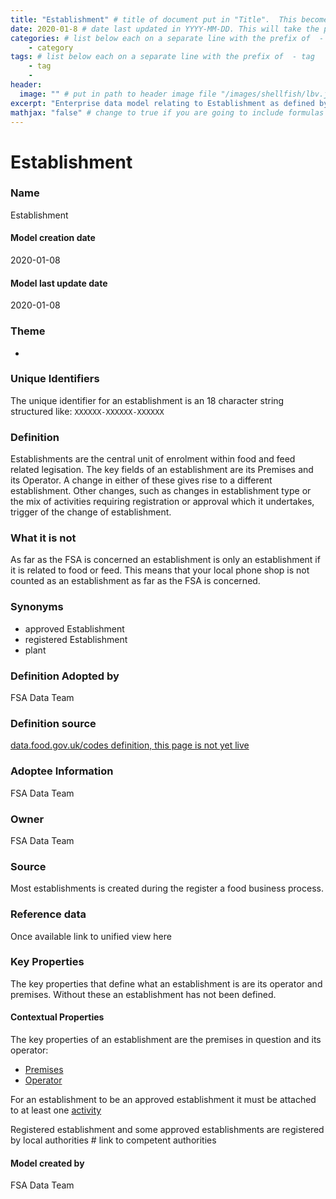 ```yaml
---
title: "Establishment" # title of document put in "Title".  This becomes the "Name"
date: 2020-01-8 # date last updated in YYYY-MM-DD. This will take the place of the "date modified"
categories: # list below each on a separate line with the prefix of  - category
    - category
tags: # list below each on a separate line with the prefix of  - tag
    - tag
    -   
header:
  image: "" # put in path to header image file "/images/shellfish/lbv.jfif"
excerpt: "Enterprise data model relating to Establishment as defined by the Food Standards Agency, also relates to operator and premises" #synopsis of what the enterprise data model is, please type within "".
mathjax: "false" # change to true if you are going to include formulas
---
```


# Establishment
### Name
Establishment
#### Model creation date
2020-01-08
#### Model last update date
2020-01-08
### Theme
*
### Unique Identifiers
The unique identifier for an establishment is an 18 character string structured like: `XXXXXX-XXXXXX-XXXXXX`
### Definition
Establishments are the central unit of enrolment within food and feed related legisation. The key fields of an establishment are its Premises and its Operator. A change in either of these gives rise to a different establishment. Other changes, such as changes in establishment type or the mix of activities requiring registration or approval which it undertakes, trigger of the change of establishment.

### What it is not
As far as the FSA is concerned an establishment is only an establishment if it is related to food or feed. This means that your local phone shop is not counted as an establishment as far as the FSA is concerned.
### Synonyms
*   approved Establishment
*   registered Establishment
*   plant
### Definition Adopted by
FSA Data Team

### Definition source
[data.food.gov.uk/codes definition, this page is not yet live](https://data.food.gov.uk/codes/business/def/establishment.ttl)
### Adoptee Information
FSA Data Team
### Owner
FSA Data Team
### Source
Most establishments is created during the register a food business process.
### Reference data
Once available link to unified view here
### Key Properties
The key properties that define what an establishment is are its operator and premises. Without these an establishment has not been defined.

#### Contextual Properties
The key properties of an establishment are the premises in question and its operator:
*   [Premises](/model/draft/Premises.md)
*   [Operator](http://www.google.com)

For an establishment to be an approved establishment it must be attached to at least one [activity](/model/draft/Activity.md)

Registered establishment and some approved establishments are registered by local authorities # link to competent authorities
#### Model created by
FSA Data Team
